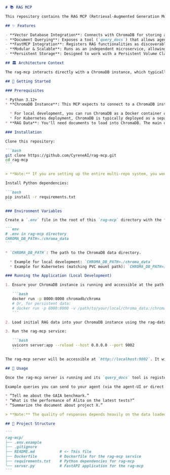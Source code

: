 ````markdown
# 📚 RAG MCP

This repository contains the RAG MCP (Retrieval-Augmented Generation Multi-Channel Platform) server, a specialized microservice within the Multi-Agent Bot system. Its primary function is to provide tools for interacting with a vector database (ChromaDB) to perform Retrieval-Augmented Generation (RAG). This allows agents to query custom knowledge bases and retrieve relevant information to enhance their responses.

## ✨ Features

- **Vector Database Integration**: Connects with ChromaDB for storing and retrieving vectorized documents.
- **Document Querying**: Exposes a tool (`query_docs`) that allows agents to search the ChromaDB for information relevant to a given query.
- **FastMCP Integration**: Registers RAG functionalities as discoverable tools for the cyrene-agent (bot-api).
- **Modular & Scalable**: Runs as an independent microservice, allowing for easy scaling and maintenance.
- **Persistent Storage**: Designed to work with a Persistent Volume Claim (PVC) in Kubernetes for ChromaDB data, ensuring knowledge persists across pod restarts.

## 🏛️ Architecture Context

The rag-mcp interacts directly with a ChromaDB instance, which typically stores embeddings of your custom documents. The cyrene-agent discovers its `query_docs` tool via the fastmcp-core-server and then invokes it on the rag-mcp service when an agent needs to retrieve information from the knowledge base.

## 🚀 Getting Started

### Prerequisites

* Python 3.12+
* **ChromaDB Instance**: This MCP expects to connect to a ChromaDB instance.

  * For local development, you can run ChromaDB as a Docker container or an in-memory instance (though persistence will require a file path).
  * For Kubernetes deployment, ChromaDB is typically deployed as a separate service with a PVC.
* **RAG Data**: You'll need documents to load into ChromaDB. The main orchestrator repository includes a rag-data-loader-job for this purpose.

### Installation

Clone this repository:

```bash
git clone https://github.com/CyreneAI/rag-mcp.git
cd rag-mcp
```

> **Note:** If you are setting up the entire multi-repo system, you would typically clone the main orchestrator repository first.

Install Python dependencies:

```bash
pip install -r requirements.txt
```

### Environment Variables

Create a `.env` file in the root of this `rag-mcp` directory with the following variable:

```env
# .env in rag-mcp directory
CHROMA_DB_PATH=./chroma_data
```

* `CHROMA_DB_PATH`: The path to the ChromaDB data directory.

  * Example for local development: `CHROMA_DB_PATH=./chroma_data`
  * Example for Kubernetes (matching PVC mount path): `CHROMA_DB_PATH=/chroma/data`

### Running the Application (Local Development)

1. Ensure your ChromaDB instance is running and accessible at the path specified in `CHROMA_DB_PATH`. You can run a simple ChromaDB server locally via Docker:

   ```bash
   docker run -p 8000:8000 chromadb/chroma
   # Or, for persistent data:
   # docker run -p 8000:8000 -v /path/to/your/local/chroma_data:/chroma/data chromadb/chroma
   ```

2. Load initial RAG data into your ChromaDB instance using the rag-data-loader-job (from the main orchestrator repo) or a local script.

3. Run the rag-mcp service:

   ```bash
   uvicorn server:app --reload --host 0.0.0.0 --port 9002
   ```

The rag-mcp server will be accessible at `http://localhost:9002`. It will automatically register its tools with the fastmcp-core-server if it's running and configured correctly.

## 🧪 Usage

Once the rag-mcp server is running and its `query_docs` tool is registered with fastmcp-core-server, the cyrene-agent can invoke it.

Example queries you can send to your agent (via the agent-UI or direct API chat) that would trigger the rag-mcp tool:

* “Tell me about the GAIA benchmark.”
* “What is the performance of Alita on the latest tests?”
* “Summarize the document about project X.”

> **Note:** The quality of responses depends heavily on the data loaded into your ChromaDB.

## 📁 Project Structure

```
rag-mcp/
├── .env.example
├── .gitignore
├── README.md           # <- This file
├── Dockerfile          # Dockerfile for the rag-mcp service
├── requirements.txt    # Python dependencies for rag-mcp
└── server.py           # FastAPI application for the rag-mcp
```

